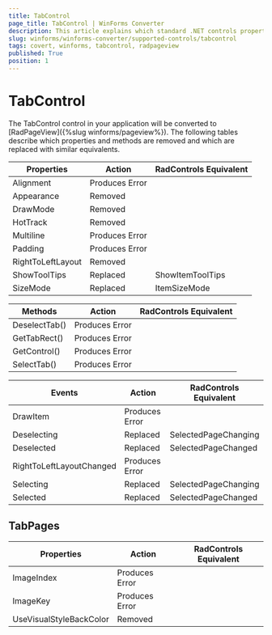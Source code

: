 ```yaml
---
title: TabControl
page_title: TabControl | WinForms Converter
description: This article explains which standard .NET controls properties are removed and which are replaced with similar equivalents. 
slug: winforms/winforms-converter/supported-controls/tabcontrol
tags: covert, winforms, tabcontrol, radpageview
published: True
position: 1
---
```


# TabControl

The TabControl control in your application will be converted to [RadPageView]({%slug winforms/pageview%}). The following tables describe which properties and methods are removed and which are replaced with similar equivalents.

|Properties|Action|RadControls Equivalent|
|---|---|---|
|Alignment|Produces Error||
|Appearance|Removed||
|DrawMode|Removed||
|HotTrack|Removed||
|Multiline|Produces Error||
|Padding|Produces Error||
|RightToLeftLayout|Removed||
|ShowToolTips|Replaced|ShowItemToolTips|
|SizeMode|Replaced|ItemSizeMode|

|Methods|Action|RadControls Equivalent|
|---|---|---|
|DeselectTab()|Produces Error||
|GetTabRect()|Produces Error||
|GetControl()|Produces Error||
|SelectTab()|Produces Error||

|Events|Action|RadControls Equivalent|
|---|---|---|
|DrawItem|Produces Error||
|Deselecting|Replaced|SelectedPageChanging|
|Deselected|Replaced|SelectedPageChanged|
|RightToLeftLayoutChanged|Produces Error||
|Selecting|Replaced|SelectedPageChanging|
|Selected|Replaced|SelectedPageChanged|

## TabPages
|Properties|Action|RadControls Equivalent|
|---|---|---|
|ImageIndex|Produces Error||
|ImageKey|Produces Error||
|UseVisualStyleBackColor|Removed||